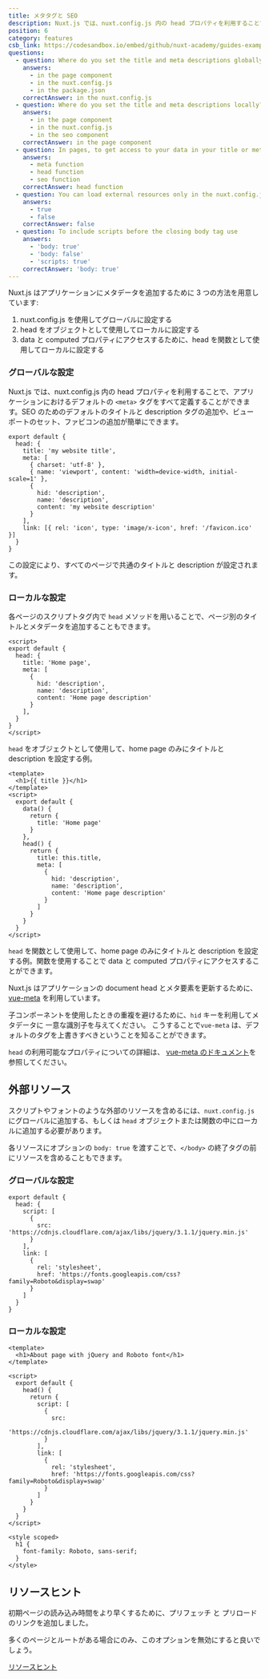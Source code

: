 ```yaml
---
title: メタタグと SEO
description: Nuxt.js では、nuxt.config.js 内の head プロパティを利用することで、アプリケーションにおけるデフォルトの `<meta>` タグをすべて定義することができます。SEO のためのデフォルトのタイトルと description タグの追加や、ビューポートのセット、ファビコンの追加が簡単にできます。
position: 6
category: features
csb_link: https://codesandbox.io/embed/github/nuxt-academy/guides-examples/tree/master/03_features/06_meta_tags_seo?fontsize=14&hidenavigation=1&theme=dark
questions:
  - question: Where do you set the title and meta descriptions globally?
    answers:
      - in the page component
      - in the nuxt.config.js
      - in the package.json
    correctAnswer: in the nuxt.config.js
  - question: Where do you set the title and meta descriptions locally?
    answers:
      - in the page component
      - in the nuxt.config.js
      - in the seo component
    correctAnswer: in the page component
  - question: In pages, to get access to your data in your title or meta description you use the
    answers:
      - meta function
      - head function
      - seo function
    correctAnswer: head function
  - question: You can load external resources only in the nuxt.config.js
    answers:
      - true
      - false
    correctAnswer: false
  - question: To include scripts before the closing body tag use
    answers:
      - 'body: true'
      - 'body: false'
      - 'scripts: true'
    correctAnswer: 'body: true'
---
```


Nuxt.js はアプリケーションにメタデータを追加するために 3 つの方法を用意しています:

1. nuxt.config.js を使用してグローバルに設定する
2. head をオブジェクトとして使用してローカルに設定する
3. data と computed プロパティにアクセスするために、head を関数として使用してローカルに設定する

### グローバルな設定

Nuxt.js では、nuxt.config.js 内の head プロパティを利用することで、アプリケーションにおけるデフォルトの `<meta>` タグをすべて定義することができます。SEO のためのデフォルトのタイトルと description タグの追加や、ビューポートのセット、ファビコンの追加が簡単にできます。

```js{}[nuxt.config.js]
export default {
  head: {
    title: 'my website title',
    meta: [
      { charset: 'utf-8' },
      { name: 'viewport', content: 'width=device-width, initial-scale=1' },
      {
        hid: 'description',
        name: 'description',
        content: 'my website description'
      }
    ],
    link: [{ rel: 'icon', type: 'image/x-icon', href: '/favicon.ico' }]
  }
}
```

<base-alert type="info">

この設定により、すべてのページで共通のタイトルと description が設定されます。

</base-alert>

### ローカルな設定

各ページのスクリプトタグ内で `head` メソッドを用いることで、ページ別のタイトルとメタデータを追加することもできます。

```js{}[pages/index.vue]
<script>
export default {
  head: {
    title: 'Home page',
    meta: [
      {
        hid: 'description',
        name: 'description',
        content: 'Home page description'
      }
    ],
  }
}
</script>
```

<base-alert type="info">

`head` をオブジェクトとして使用して、home page のみにタイトルと description を設定する例。

</base-alert>

```html{}[pages/index.vue]
<template>
  <h1>{{ title }}</h1>
</template>
<script>
  export default {
    data() {
      return {
        title: 'Home page'
      }
    },
    head() {
      return {
        title: this.title,
        meta: [
          {
            hid: 'description',
            name: 'description',
            content: 'Home page description'
          }
        ]
      }
    }
  }
</script>
```

<base-alert type="info">

`head` を関数として使用して、home page のみにタイトルと description を設定する例。関数を使用することで data と computed プロパティにアクセスすることができます。

</base-alert>

Nuxt.js はアプリケーションの document head とメタ要素を更新するために、 [vue-meta](https://vue-meta.nuxtjs.org/) を利用しています。

<base-alert>

子コンポーネントを使用したときの重複を避けるために、`hid` キーを利用してメタデータに 一意な識別子を与えてください。 こうすることで`vue-meta` は、デフォルトのタグを上書きすべきということを知ることができます。

</base-alert>

<base-alert type="next">

`head` の利用可能なプロパティについての詳細は、 [vue-meta のドキュメント](https://vue-meta.nuxtjs.org/api/#metainfo-properties)を参照してください。

</base-alert>

## 外部リソース

スクリプトやフォントのような外部のリソースを含めるには、`nuxt.config.js` にグローバルに追加する、もしくは `head` オブジェクトまたは関数の中にローカルに追加する必要があります。

<base-alert type="info">

各リソースにオプションの `body: true` を渡すことで、`</body>` の終了タグの前にリソースを含めることもできます。

</base-alert>

### グローバルな設定

```js{}[nuxt.config.js]
export default {
  head: {
    script: [
      {
        src: 'https://cdnjs.cloudflare.com/ajax/libs/jquery/3.1.1/jquery.min.js'
      }
    ],
    link: [
      {
        rel: 'stylesheet',
        href: 'https://fonts.googleapis.com/css?family=Roboto&display=swap'
      }
    ]
  }
}
```

### ローカルな設定

```html{}[pages/index.vue]
<template>
  <h1>About page with jQuery and Roboto font</h1>
</template>

<script>
  export default {
    head() {
      return {
        script: [
          {
            src:
              'https://cdnjs.cloudflare.com/ajax/libs/jquery/3.1.1/jquery.min.js'
          }
        ],
        link: [
          {
            rel: 'stylesheet',
            href: 'https://fonts.googleapis.com/css?family=Roboto&display=swap'
          }
        ]
      }
    }
  }
</script>

<style scoped>
  h1 {
    font-family: Roboto, sans-serif;
  }
</style>
```

## リソースヒント

初期ページの読み込み時間をより早くするために、プリフェッチ と プリロード のリンクを追加しました。

多くのページとルートがある場合にのみ、このオプションを無効にすると良いでしょう。

<base-alert type="next">

[リソースヒント](/guides/configuration-glossary/configuration-render#resourcehints)

</base-alert>

<app-modal>
  <code-sandbox  :src="csb_link"></code-sandbox>
</app-modal>

<quiz :questions="questions"></quiz>
